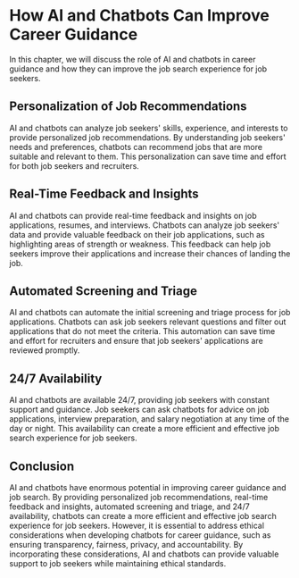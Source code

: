 How AI and Chatbots Can Improve Career Guidance
==========================================================================================================

In this chapter, we will discuss the role of AI and chatbots in career guidance and how they can improve the job search experience for job seekers.

Personalization of Job Recommendations
--------------------------------------

AI and chatbots can analyze job seekers' skills, experience, and interests to provide personalized job recommendations. By understanding job seekers' needs and preferences, chatbots can recommend jobs that are more suitable and relevant to them. This personalization can save time and effort for both job seekers and recruiters.

Real-Time Feedback and Insights
-------------------------------

AI and chatbots can provide real-time feedback and insights on job applications, resumes, and interviews. Chatbots can analyze job seekers' data and provide valuable feedback on their job applications, such as highlighting areas of strength or weakness. This feedback can help job seekers improve their applications and increase their chances of landing the job.

Automated Screening and Triage
------------------------------

AI and chatbots can automate the initial screening and triage process for job applications. Chatbots can ask job seekers relevant questions and filter out applications that do not meet the criteria. This automation can save time and effort for recruiters and ensure that job seekers' applications are reviewed promptly.

24/7 Availability
-----------------

AI and chatbots are available 24/7, providing job seekers with constant support and guidance. Job seekers can ask chatbots for advice on job applications, interview preparation, and salary negotiation at any time of the day or night. This availability can create a more efficient and effective job search experience for job seekers.

Conclusion
----------

AI and chatbots have enormous potential in improving career guidance and job search. By providing personalized job recommendations, real-time feedback and insights, automated screening and triage, and 24/7 availability, chatbots can create a more efficient and effective job search experience for job seekers. However, it is essential to address ethical considerations when developing chatbots for career guidance, such as ensuring transparency, fairness, privacy, and accountability. By incorporating these considerations, AI and chatbots can provide valuable support to job seekers while maintaining ethical standards.
